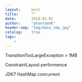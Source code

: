 ```yaml
---
layout:     post
title:      ""
date:       2018-01-01
author:     "phantomVK"
header-img: "img/main_img.jpg"
catalog:    true
tags:
    - 
---
```


TransitionTooLargeException > 1MB

ConstraintLayout performence

JDK7 HashMap concurrent

